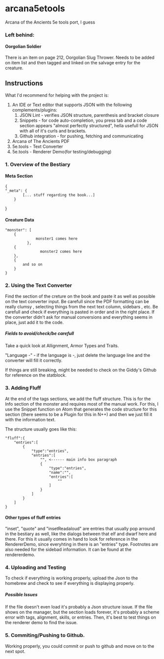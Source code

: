 # arcana5etools
Arcana of the Ancients 5e tools port, I guess

### Left behind:
#### Oorgolian Soldier
There is an item on page 212, Oorgolian Slug Thrower. Needs to be added on item list and then tagged and linked on the salvage entry for the creature.

## Instructions

What I'd recommend for helping with the project is:

1. An IDE or Text editor that supports JSON with the following complements/plugins:
	1. JSON Lint - verifies JSON structure, parenthesis and bracket closure
	2. Snippets - for code auto-completion, you press tab and a code section appears "almost perfectly structured", hella usefull for JSON with all of it's curls and  brackets.
	3. Github integration - for pushing, fetching and communicating
2. Arcana of The Ancients PDF
3. 5e.tools - Text Converter
4. 5e.tools - Renderer Demo(for testing/debugging)

### 1. Overview of the Bestiary
#### Meta Section

	{
    "_meta": {
			[... stuff regarding the book...]
		}
  }

#### Creature Data

    "monster": [
        {
			      monster1 comes here
			  },
        {
				    monster2 comes here
        },
        {
            and so on
        }
    }


### 2. Using the Text Converter
Find the section of the creture on the book and paste it as well as possible on the text converter input. Be carefull since the PDF formatting can be really clumsy , selecting things from the next text column, sidebars , etc. Be carefull and check if everything is pasted in order and in the right place.
If the converter didn't ask for manual conversions and everything seems in place, just add it to the code.
##### Fields to avoid/check/be carefull
Take a quick look at Allignment, Armor Types and Traits.

"Language -" - if the language is -, just delete the language line and the converter will fill it correctly.

If things are still breaking, might be needed to check on the Giddy's Github for reference on the statblock.  

### 3. Adding Fluff
At the end of the tags sections, we add the fluff structure. This is for the Info section of the monster and requires most of the manual work. For this, I use the Snippet function on Atom that generates the code structure for this section (there seems to be a Plugin for this in N++) and then we just fill it with the information text.

The structure usually goes like this:

	"fluff":{
		"entries":[
			{
				"type":"entries",
				"entries":[
					"", <------ main info box paragraph
					{
						"type":"entries",
						"name":"",
						"entries":[
							""
						]
					}
				]
			}
		]
	}

#### Other types of fluff entries
"inset", "quote" and "insetReadaloud" are entries that usually pop arround in the bestiary as well, like the dialogs between that elf and dwarf here and there. For this it usually comes in hand to look for reference in the RendererDemo, since everyhting in there is an "entries" type.
Footnotes are also needed for the sidebad information. It can be found at the rendererdemo.

### 4. Uploading and Testing
To check if everything is working properly, upload the Json to the homebrew and check to see if everything is displaying properly.

##### Possible Issues
If the file doesn't even load it's probably a Json structure issue.
If the file shows on the manager, but the section loads forever, it's probably a scheme error with tags, alignment, skills, or entries. Then, it's best to test things on the renderer demo to find the issue.


### 5. Commiting/Pushing to Github.
Working properly, you could commit or push to github and move on to the next spot.
